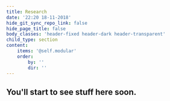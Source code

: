 ```yaml
---
title: Research
date: '22:20 18-11-2018'
hide_git_sync_repo_link: false
hide_page_title: false
body_classes: 'header-fixed header-dark header-transparent'
child_type: section
content:
    items: '@self.modular'
    order:
        by: ''
        dir: ''
---
```


## You'll start to see stuff here soon.
